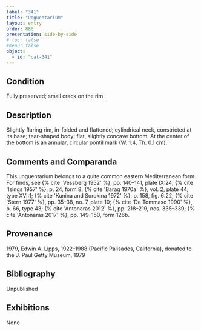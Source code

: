 ```yaml
---
label: "341"
title: "Unguentarium"
layout: entry
order: 886
presentation: side-by-side
# toc: false
#menu: false 
object:
  - id: "cat-341"
---
```


## Condition

Fully preserved; small crack on the rim.

## Description

Slightly flaring rim, in-folded and flattened; cylindrical neck, constricted at its base; tear-shaped body; flat, slightly concave bottom. At the center of the bottom is an annular, circular pontil mark (W. 1.4, Th. 0.1 cm).

## Comments and Comparanda

This unguentarium belongs to a quite common eastern Mediterranean form. For finds, see {% cite 'Vessberg 1952' %}, pp. 140–141, plate IX:24; {% cite 'Isings 1957' %}, p. 24, form 8; {% cite 'Barag 1970a' %}, vol. 2, plate 44, type XVI:1; {% cite 'Kunina and Sorokina 1972' %}, p. 158, fig. 6:22; {% cite 'Stern 1977' %}, pp. 35–38, no. 7, plate 10; {% cite 'De Tommaso 1990' %}, p. 66, type 43; {% cite 'Antonaras 2012' %}, pp. 218–219, nos. 335–339; {% cite 'Antonaras 2017' %}, pp. 149–150, form 126b.

## Provenance

1979, Edwin A. Lipps, 1922–1988 (Pacific Palisades, California), donated to the J. Paul Getty Museum, 1979

## Bibliography

Unpublished

## Exhibitions

None